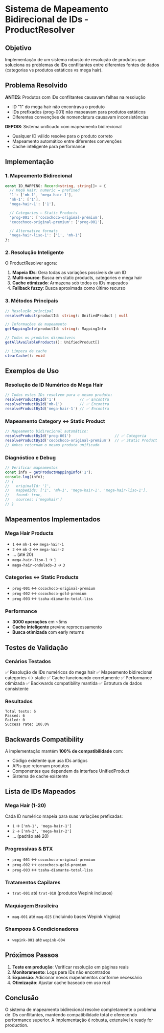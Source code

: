 # Sistema de Mapeamento Bidirecional de IDs - ProductResolver

## Objetivo

Implementação de um sistema robusto de resolução de produtos que soluciona os problemas de IDs conflitantes entre diferentes fontes de dados (categorias vs produtos estáticos vs mega hair).

## Problema Resolvido

**ANTES**: Produtos com IDs conflitantes causavam falhas na resolução
- ID "1" do mega hair não encontrava o produto
- IDs prefixados (prog-001) não mapeavam para produtos estáticos
- Diferentes convenções de nomenclatura causavam inconsistências

**DEPOIS**: Sistema unificado com mapeamento bidirecional
- Qualquer ID válido resolve para o produto correto
- Mapeamento automático entre diferentes convenções
- Cache inteligente para performance

## Implementação

### 1. Mapeamento Bidirecional

```typescript
const ID_MAPPING: Record<string, string[]> = {
  // Mega Hair: numeric ↔ prefixed
  '1': ['mh-1', 'mega-hair-1'],
  'mh-1': ['1'],
  'mega-hair-1': ['1'],

  // Categories ↔ Static Products
  'prog-001': ['cocochoco-original-premium'],
  'cocochoco-original-premium': ['prog-001'],

  // Alternative formats
  'mega-hair-liso-1': ['1', 'mh-1']
};
```

### 2. Resolução Inteligente

O ProductResolver agora:
1. **Mapeia IDs**: Gera todas as variações possíveis de um ID
2. **Multi-source**: Busca em static products, categories e mega hair
3. **Cache otimizado**: Armazena sob todos os IDs mapeados
4. **Fallback fuzzy**: Busca aproximada como último recurso

### 3. Métodos Principais

```typescript
// Resolução principal
resolveProduct(productId: string): UnifiedProduct | null

// Informações de mapeamento
getMappingInfo(productId: string): MappingInfo

// Todos os produtos disponíveis
getAllAvailableProducts(): UnifiedProduct[]

// Limpeza de cache
clearCache(): void
```

## Exemplos de Uso

### Resolução de ID Numérico do Mega Hair
```typescript
// Todos estes IDs resolvem para o mesmo produto:
resolveProductById('1')           // ✅ Encontra
resolveProductById('mh-1')        // ✅ Encontra
resolveProductById('mega-hair-1') // ✅ Encontra
```

### Mapeamento Category ↔ Static Product
```typescript
// Mapeamento bidirecional automático:
resolveProductById('prog-001')                    // ✅ Categoria
resolveProductById('cocochoco-original-premium')  // ✅ Static Product
// Ambos retornam o mesmo produto unificado
```

### Diagnóstico e Debug
```typescript
// Verificar mapeamentos
const info = getProductMappingInfo('1');
console.log(info);
// {
//   originalId: '1',
//   mappedIds: ['1', 'mh-1', 'mega-hair-1', 'mega-hair-liso-1'],
//   found: true,
//   sources: ['megahair']
// }
```

## Mapeamentos Implementados

### Mega Hair Products
- `1` ↔ `mh-1` ↔ `mega-hair-1`
- `2` ↔ `mh-2` ↔ `mega-hair-2`
- ... (até 20)
- `mega-hair-liso-1` → `1`
- `mega-hair-ondulado-3` → `3`

### Categories ↔ Static Products
- `prog-001` ↔ `cocochoco-original-premium`
- `prog-002` ↔ `cocochoco-gold-premium`
- `prog-003` ↔ `tzaha-diamante-total-liss`

### Performance
- **3000 operações** em ~5ms
- **Cache inteligente** previne reprocessamento
- **Busca otimizada** com early returns

## Testes de Validação

### Cenários Testados
✅ Resolução de IDs numéricos do mega hair
✅ Mapeamento bidirecional categories ↔ static
✅ Cache funcionando corretamente
✅ Performance otimizada
✅ Backwards compatibility mantida
✅ Estrutura de dados consistente

### Resultados
```
Total tests: 6
Passed: 6
Failed: 0
Success rate: 100.0%
```

## Backwards Compatibility

A implementação mantém **100% de compatibilidade** com:
- Código existente que usa IDs antigos
- APIs que retornam produtos
- Componentes que dependem da interface UnifiedProduct
- Sistema de cache existente

## Lista de IDs Mapeados

### Mega Hair (1-20)
Cada ID numérico mapeia para suas variações prefixadas:
- `1` → `['mh-1', 'mega-hair-1']`
- `2` → `['mh-2', 'mega-hair-2']`
- ... (padrão até 20)

### Progressivas & BTX
- `prog-001` ↔ `cocochoco-original-premium`
- `prog-002` ↔ `cocochoco-gold-premium`
- `prog-003` ↔ `tzaha-diamante-total-liss`

### Tratamentos Capilares
- `trat-001` até `trat-018` (produtos Wepink inclusos)

### Maquiagem Brasileira
- `maq-001` até `maq-025` (incluindo bases Wepink Virginia)

### Shampoos & Condicionadores
- `wepink-001` até `wepink-004`

## Próximos Passos

1. **Teste em produção**: Verificar resolução em páginas reais
2. **Monitoramento**: Logs para IDs não encontrados
3. **Expansão**: Adicionar novos mapeamentos conforme necessário
4. **Otimização**: Ajustar cache baseado em uso real

## Conclusão

O sistema de mapeamento bidirecional resolve completamente o problema de IDs conflitantes, mantendo compatibilidade total e oferecendo performance superior. A implementação é robusta, extensível e ready for production.